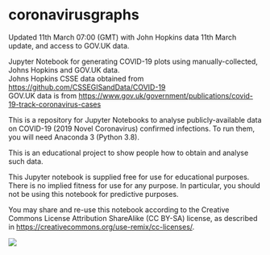 # coronavirusgraphs
Updated 11th March 07:00 (GMT) with John Hopkins data 11th March update, and access to GOV.UK data.

Jupyter Notebook for generating COVID-19 plots using manually-collected, Johns Hopkins and GOV.UK data.  
Johns Hopkins CSSE data obtained from https://github.com/CSSEGISandData/COVID-19  
GOV.UK data is from https://www.gov.uk/government/publications/covid-19-track-coronavirus-cases   

This is a repository for Jupyter Notebooks to analyse publicly-available data on COVID-19 (2019 Novel Coronavirus) confirmed infections. To run them, you will need Anaconda 3 (Python 3.8).

This is an educational project to show people how to obtain and analyse such data.

This Jupyter notebook is supplied free for use for educational purposes. There is no implied fitness for use for any purpose. In particular, you should not be using this notebook for predictive purposes.

You may share and re-use this notebook according to the Creative Commons License Attribution ShareAlike (CC BY-SA) license, as described in https://creativecommons.org/use-remix/cc-licenses/.
  
<img src="https://licensebuttons.net/l/by-sa/4.0/88x31.png" align="left">
